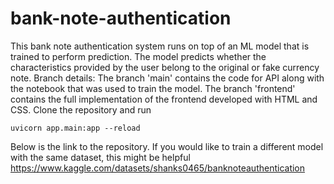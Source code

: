 # bank-note-authentication
This bank note authentication system runs on top of an ML model that is trained to perform prediction. The model predicts whether the characteristics provided by the user belong to the original or fake currency note. 
Branch details:
The branch 'main' contains the code for API along with the notebook that was used to train the model. 
The branch 'frontend' contains the full implementation of the frontend developed with HTML and CSS.
Clone the repository and run 
```
uvicorn app.main:app --reload
```
Below is the link to the repository. If you would like to train a different model with the same dataset, this might be helpful
https://www.kaggle.com/datasets/shanks0465/banknoteauthentication
